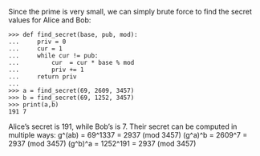 Since the prime is very small, we can simply brute force to find the secret values for Alice and Bob:

```
>>> def find_secret(base, pub, mod):
...     priv = 0
...     cur = 1
...     while cur != pub:
...         cur  = cur * base % mod
...         priv += 1
...     return priv
... 
>>> a = find_secret(69, 2609, 3457)
>>> b = find_secret(69, 1252, 3457)
>>> print(a,b)
191 7
```

Alice’s secret is 191, while Bob’s is 7. Their secret can be computed in multiple ways:
g^(ab) = 69^1337 = 2937 (mod 3457)
(g^a)^b = 2609^7 = 2937 (mod 3457)
(g^b)^a = 1252^191 = 2937 (mod 3457)

